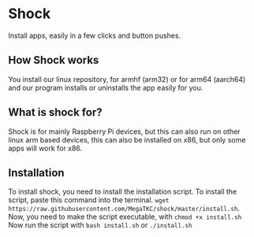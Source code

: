 # Shock
Install apps, easily in a few clicks and button pushes.

## How Shock works
You install our linux repository, for armhf (arm32) or for arm64 (aarch64) and our program installs or uninstalls the app easily for you.

## What is shock for?
Shock is for mainly Raspberry Pi devices, but this can also run on other linux arm based devices, this can also be installed on x86, but only some apps will work for x86.

## Installation
To install shock, you need to install the installation script. To install the script, paste this command into the terminal. `wget https://raw.githubusercontent.com/MegaTKC/shock/master/install.sh`. Now, you need to make the script executable, with `chmod +x install.sh` Now run the script with `bash install.sh` or `./install.sh`